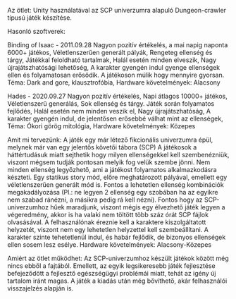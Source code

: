 Az ötlet:
	Unity használatával az SCP univerzumra alapuló Dungeon-crawler típusú játék készítése.
	
Hasonló szoftverek:

Binding of Isaac - 2011.09.28
	Nagyon pozitív értékelés, a mai napig naponta 6000+ játékos,
	Véletlenszerűen generált pályák,
	Rengeteg ellenség és tárgy,
	Játékkal feloldható tartalmak,
	Halál esetén minden elveszik,
	Nagy újrajátszhatósági lehetőség,
	A karakter gyengén indul gyenge ellenségek ellen és folyamatosan erősödik. A játékoson múlik hogy mennyire gyorsan.
	Téma: Dark and gore, klausztrofóbia,
	Hardware követelmények: Alacsony

Hades - 2020.09.27
	Nagyon pozitív értékelés, Napi átlagos 10000+ játékos,
	Véletlenszerű generálás,
	Sok ellenség és tárgy.
	Játék során folyamatos fejlődés,
	Halál esetén nem minden veszik el,
	Nagy újrajátszhatóság,
	A karakter gyengén indul, de jelentősen erősebbé válhat mint az ellenségek,
	Téma: Ókori görög mitológia,
	Hardware követelmények: Közepes

Amit mi tervezünk:
	A játék egy már létező fikcionális univerzumra épül, melynek már van egy jelentős követői tábora (SCP)
	A játékosok a háttértudásuk miatt sejthetik hogy milyen ellenségekkel kell szembenézniük, viszont mégsem tudják pontosan melyik fog velük szembe jönni.
	Nem minden ellenség legyőzhető, ami a játékost folyamatos alkalmazkodásra készteti.
	Egy statikus story mód, előre meghatározott pályával, emellett egy véletlenszerűen generált mód is.
	Fontos a lehetetlen ellenség kombinációk megakadályozása (Pl.: ne legyen 2 ellenség egy szobában ha az egyikre nem szabad ránézni, a másikra pedig rá kell nézni).
	Fontos hogy az SCP-univerzumhoz hűek maradjunk, viszont mégis egy élvezhető játék legyen a végeredmény, akkor is ha valaki nem töltött több száz órát SCP fájlok olvasásával.
	A felhasználónak éreznie kell a karaktere kiszolgáltatott helyzetét, viszont nem egy lehetetlen helyzettel kell szembeállítani.
	A karakter szinte tehetetlenül indul, és habár fejlődik, de bizonyos ellenségek ellen sosem lesz esélye.
	Hardware követelmények: Alacsony-Közepes

Amiért az ötlet működhet:
	Az SCP-univerzumhoz készült játékok között még nincs ebből a fajtából.
	Emellett, az egyik legsikeresebb játék fejlesztése befejeződött a fejlesztő egészségügyi problémái miatt, tehát az igény új tartalom iránt magas.
	A játék a kiadás után még bővíthető, akár felhasználói visszajelzés alapján is.
	
